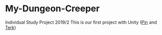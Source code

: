 # My-Dungeon-Creeper
Individual Study Project 2019/2
This is our first project with Unity ([Pin](https://github.com/BackgroundBoy) and [Terk](https://github.com/terktanac))
